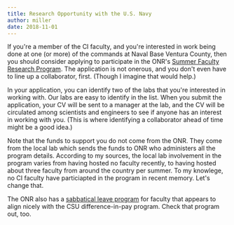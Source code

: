 ```yaml
---
title: Research Opportunity with the U.S. Navy
author: miller
date: 2018-11-01
---
```


If you're a member of the CI faculty, and you're interested in work being done at one (or more) of the commands at Naval Base Ventura County, then you should consider applying to participate in the ONR's [Summer Faculty Research Program](summer-faculty-research-program). The application is not onerous, and you don't even have to line up a collaborator, first. (Though I imagine that would help.)

In your application, you can identify two of the labs that you're interested in working with. Our labs are easy to identify in the list. When you submit the application, your CV will be sent to a manager at the lab, and the CV will be circulated among scientists and engineers to see if anyone has an interest in working with you. (This is where identifying a collaborator ahead of time might be a good idea.)

Note that the funds to support you do not come from the ONR. They come from the local lab which sends the funds to ONR who administers all the program details. According to my sources, the local lab involvement in the program varies from having hosted no faculty recently, to having hosted about three faculty from around the country per summer. To my knowlege, no CI faculty have particiapted in the program in recent memory. Let's change that.

The ONR also has a [sabbatical leave program](https://www.onr.navy.mil/en/Education-Outreach/faculty/sabbatical-leave-program) for faculty that appears to align nicely with the CSU difference-in-pay program. Check that program out, too.
